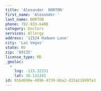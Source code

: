 ```yaml
---
title: 'Alexander  NORTON'
first_name: 'Alexander '
last_name: NORTON
phone: 702-933-6400
category: Doctors
services: Allergy
address: '11524 Hadwen Lane'
city: 'Las Vegas'
state: NV
zip: '89135'
license_type: MD
_geoloc:
  -
    lng: -115.32331
    lat: 36.131341
id: 01bd699e-489b-4739-bba2-d15a21699fa3
---
```

